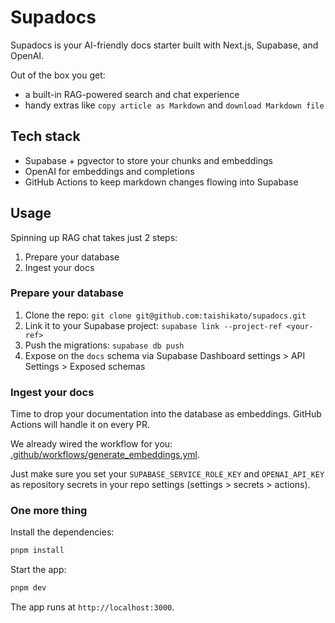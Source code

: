 # Supadocs

Supadocs is your AI-friendly docs starter built with Next.js, Supabase, and OpenAI.

Out of the box you get:
- a built-in RAG-powered search and chat experience
- handy extras like `copy article as Markdown` and `download Markdown file`

## Tech stack
- Supabase + pgvector to store your chunks and embeddings
- OpenAI for embeddings and completions
- GitHub Actions to keep markdown changes flowing into Supabase

## Usage
Spinning up RAG chat takes just 2 steps:
1. Prepare your database
2. Ingest your docs

### Prepare your database
1. Clone the repo: `git clone git@github.com:taishikato/supadocs.git`
2. Link it to your Supabase project: `supabase link --project-ref <your-ref>`
3. Push the migrations: `supabase db push`
4. Expose on the `docs` schema via Supabase Dashboard settings > API Settings > Exposed schemas

### Ingest your docs
Time to drop your documentation into the database as embeddings. GitHub Actions will handle it on every PR.

We already wired the workflow for you: [.github/workflows/generate_embeddings.yml](https://github.com/taishikato/supadocs/blob/main/.github/workflows/generate_embeddings.yml).

Just make sure you set your `SUPABASE_SERVICE_ROLE_KEY` and `OPENAI_API_KEY` as repository secrets in your repo settings (settings > secrets > actions).

### One more thing

Install the dependencies:
```bash
pnpm install
```

Start the app:
```bash
pnpm dev
```

The app runs at `http://localhost:3000`.